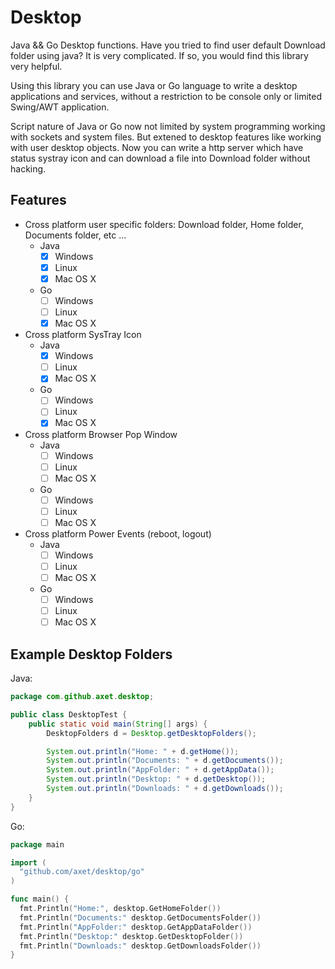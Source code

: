 # Desktop

Java && Go Desktop functions. Have you tried to find user default Download folder using java? It is very complicated. If so, you would find this library very helpful.

Using this library you can use Java or Go language to write a desktop applications and services, without a restriction to be console only or limited Swing/AWT application.

Script nature of Java or Go now not limited by system programming working with sockets and system files. But extened to desktop features like working with user desktop objects. Now you can write a http server which have status systray icon and can download a file into Download folder without hacking.

## Features

  * Cross platform user specific folders: Download folder, Home folder, Documents folder, etc ...
    * Java
      - [X] Windows
      - [X] Linux
      - [X] Mac OS X
    * Go
      - [ ] Windows
      - [ ] Linux
      - [X] Mac OS X
  * Cross platform SysTray Icon
    * Java
      - [X] Windows
      - [ ] Linux
      - [X] Mac OS X
    * Go
      - [ ] Windows
      - [ ] Linux
      - [X] Mac OS X
  * Cross platform Browser Pop Window
    * Java
      - [ ] Windows
      - [ ] Linux
      - [ ] Mac OS X
    * Go
      - [ ] Windows
      - [ ] Linux
      - [ ] Mac OS X
  * Cross platform Power Events (reboot, logout)
    * Java
      - [ ] Windows
      - [ ] Linux
      - [ ] Mac OS X
    * Go
      - [ ] Windows
      - [ ] Linux
      - [ ] Mac OS X

## Example Desktop Folders



Java:

```java
package com.github.axet.desktop;

public class DesktopTest {
    public static void main(String[] args) {
        DesktopFolders d = Desktop.getDesktopFolders();

        System.out.println("Home: " + d.getHome());
        System.out.println("Documents: " + d.getDocuments());
        System.out.println("AppFolder: " + d.getAppData());
        System.out.println("Desktop: " + d.getDesktop());
        System.out.println("Downloads: " + d.getDownloads());
    }
}
```

Go:

```go
package main

import (
  "github.com/axet/desktop/go"
)

func main() {
  fmt.Println("Home:", desktop.GetHomeFolder())
  fmt.Println("Documents:" desktop.GetDocumentsFolder())
  fmt.Println("AppFolder:" desktop.GetAppDataFolder())
  fmt.Println("Desktop:" desktop.GetDesktopFolder())
  fmt.Println("Downloads:" desktop.GetDownloadsFolder())
}
```

